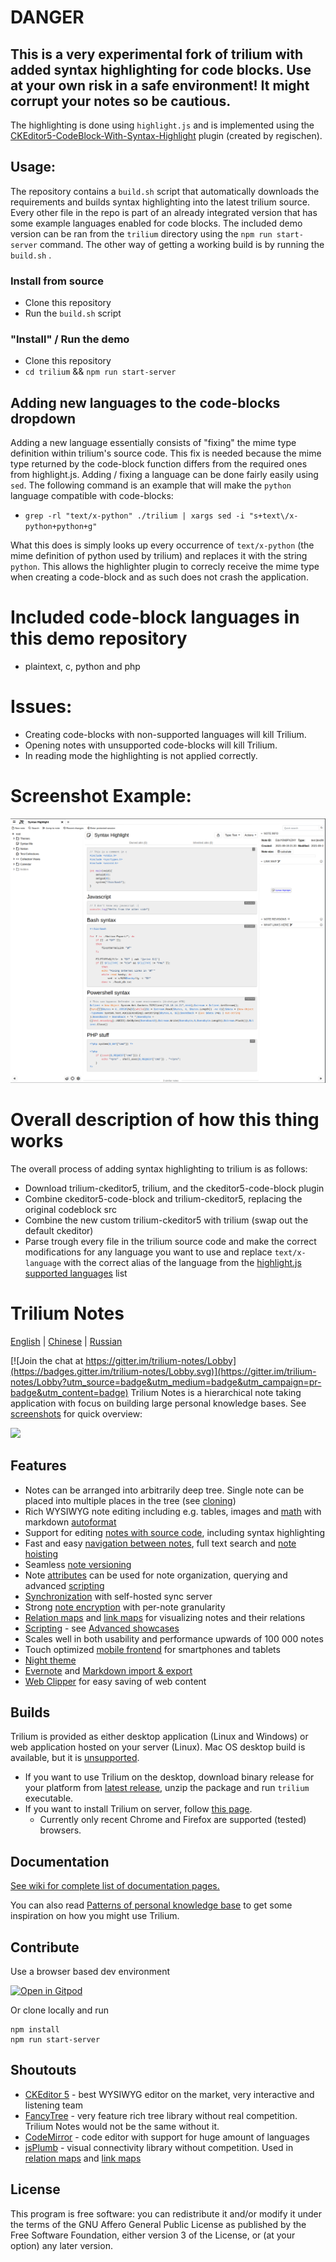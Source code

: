 # DANGER
This is a **very experimental** fork of trilium with added syntax highlighting for code blocks.
Use at your own risk in a safe environment! It might corrupt your notes so be cautious.
---
The highlighting is done using `highlight.js` and is implemented using the [CKEditor5-CodeBlock-With-Syntax-Highlight](https://github.com/regischen/CKEditor5-CodeBlock-With-Syntax-Highlight) plugin (created by regischen).

## Usage:
The repository contains a `build.sh` script that automatically downloads the requirements and builds syntax highlighting into the latest trilium source. Every other file in the repo is part of an already integrated version that has some example languages enabled for code blocks. The included demo version can be ran from the `trilium` directory using the `npm run start-server` command. The other way of getting a working build is by running the `build.sh` .

### Install from source
- Clone this repository
- Run the `build.sh` script

### "Install" / Run the demo
- Clone this repository
- `cd trilium` && `npm run start-server`

## Adding new languages to the code-blocks dropdown
Adding a new language essentially consists of "fixing" the mime type definition within trilium's source code. This fix is needed because the mime type returned by the code-block function differs from the required ones from highlight.js.
Adding / fixing a language can be done fairly easily using `sed`. The following command is an example that will make the `python` language compatible with code-blocks:
- `grep -rl "text/x-python" ./trilium | xargs sed -i "s+text\/x-python+python+g"`

What this does is simply looks up every occurrence of `text/x-python` (the mime definition of python used by trilium) and replaces it with the string `python`. This allows the highlighter plugin to correcly receive the mime type when creating a code-block and as such does not crash the application.

# Included code-block languages in this demo repository
- plaintext, c, python and php

# Issues:
- Creating code-blocks with non-supported languages will kill Trilium.
- Opening notes with unsupported code-blocks will kill Trilium.
- In reading mode the highlighting is not applied correctly.

# Screenshot Example:
![Python Syntax Highlighting](/Untitled2.png)

# Overall description of how this thing works
The overall process of adding syntax highlighting to trilium is as follows:
- Download trilium-ckeditor5, trilium, and the ckeditor5-code-block plugin
- Combine ckeditor5-code-block and trilium-ckeditor5, replacing the original codeblock src
- Combine the new custom trilium-ckeditor5 with trilium (swap out the default ckeditor)
- Parse trough every file in the trilium source code and make the correct modifications for any language you want to use and replace `text/x-language` with the correct alias of the language from the [highlight.js supported languages](https://github.com/highlightjs/highlight.js/blob/main/SUPPORTED_LANGUAGES.md) list
# Trilium Notes

[English](https://github.com/zadam/trilium/blob/master/README.md) | [Chinese](https://github.com/zadam/trilium/blob/master/README-ZH_CN.md) | [Russian](https://github.com/zadam/trilium/blob/master/README.ru.md)

[![Join the chat at https://gitter.im/trilium-notes/Lobby](https://badges.gitter.im/trilium-notes/Lobby.svg)](https://gitter.im/trilium-notes/Lobby?utm_source=badge&utm_medium=badge&utm_campaign=pr-badge&utm_content=badge)
Trilium Notes is a hierarchical note taking application with focus on building large personal knowledge bases. See [screenshots](https://github.com/zadam/trilium/wiki/Screenshot-tour) for quick overview:

![](https://raw.githubusercontent.com/wiki/zadam/trilium/images/screenshot.png)

## Features

* Notes can be arranged into arbitrarily deep tree. Single note can be placed into multiple places in the tree (see [cloning](https://github.com/zadam/trilium/wiki/Cloning-notes))
* Rich WYSIWYG note editing including e.g. tables, images and [math](https://github.com/zadam/trilium/wiki/Text-notes#math-support) with markdown [autoformat](https://github.com/zadam/trilium/wiki/Text-notes#autoformat)
* Support for editing [notes with source code](https://github.com/zadam/trilium/wiki/Code-notes), including syntax highlighting
* Fast and easy [navigation between notes](https://github.com/zadam/trilium/wiki/Note-navigation), full text search and [note hoisting](https://github.com/zadam/trilium/wiki/Note-hoisting)
* Seamless [note versioning](https://github.com/zadam/trilium/wiki/Note-revisions)
* Note [attributes](https://github.com/zadam/trilium/wiki/Attributes) can be used for note organization, querying and advanced [scripting](https://github.com/zadam/trilium/wiki/Scripts)
* [Synchronization](https://github.com/zadam/trilium/wiki/Synchronization) with self-hosted sync server
* Strong [note encryption](https://github.com/zadam/trilium/wiki/Protected-notes) with per-note granularity
* [Relation maps](https://github.com/zadam/trilium/wiki/Relation-map) and [link maps](https://github.com/zadam/trilium/wiki/Link-map) for visualizing notes and their relations
* [Scripting](https://github.com/zadam/trilium/wiki/Scripts) - see [Advanced showcases](https://github.com/zadam/trilium/wiki/Advanced-showcases)
* Scales well in both usability and performance upwards of 100 000 notes
* Touch optimized [mobile frontend](https://github.com/zadam/trilium/wiki/Mobile-frontend) for smartphones and tablets
* [Night theme](https://github.com/zadam/trilium/wiki/Themes)
* [Evernote](https://github.com/zadam/trilium/wiki/Evernote-import) and [Markdown import & export](https://github.com/zadam/trilium/wiki/Markdown)
* [Web Clipper](https://github.com/zadam/trilium/wiki/Web-clipper) for easy saving of web content

## Builds

Trilium is provided as either desktop application (Linux and Windows) or web application hosted on your server (Linux). Mac OS desktop build is available, but it is [unsupported](https://github.com/zadam/trilium/wiki/FAQ#mac-os-support).

* If you want to use Trilium on the desktop, download binary release for your platform from [latest release](https://github.com/zadam/trilium/releases/latest), unzip the package and run ```trilium``` executable.
* If you want to install Trilium on server, follow [this page](https://github.com/zadam/trilium/wiki/Server-installation).
  * Currently only recent Chrome and Firefox are supported (tested) browsers.

## Documentation

[See wiki for complete list of documentation pages.](https://github.com/zadam/trilium/wiki/)

You can also read [Patterns of personal knowledge base](https://github.com/zadam/trilium/wiki/Patterns-of-personal-knowledge-base) to get some inspiration on how you might use Trilium.

## Contribute

Use a browser based dev environment

[![Open in Gitpod](https://gitpod.io/button/open-in-gitpod.svg)](https://gitpod.io/#https://github.com/zadam/trilium)

Or clone locally and run
```
npm install
npm run start-server
```

## Shoutouts

* [CKEditor 5](https://github.com/ckeditor/ckeditor5) - best WYSIWYG editor on the market, very interactive and listening team
* [FancyTree](https://github.com/mar10/fancytree) - very feature rich tree library without real competition. Trilium Notes would not be the same without it.
* [CodeMirror](https://github.com/codemirror/CodeMirror) - code editor with support for huge amount of languages
* [jsPlumb](https://github.com/jsplumb/jsplumb) - visual connectivity library without competition. Used in [relation maps](https://github.com/zadam/trilium/wiki/Relation-map) and [link maps](https://github.com/zadam/trilium/wiki/Link-map)

## License

This program is free software: you can redistribute it and/or modify it under the terms of the GNU Affero General Public License as published by the Free Software Foundation, either version 3 of the License, or (at your option) any later version.
